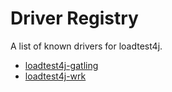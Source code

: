 # Driver Registry

A list of known drivers for loadtest4j.

* [loadtest4j-gatling](https://github.com/loadtest4j/loadtest4j-gatling)
* [loadtest4j-wrk](https://github.com/loadtest4j/loadtest4j-wrk)
